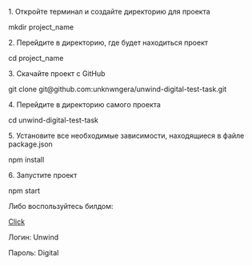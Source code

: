 <p>1. Откройте терминал и создайте директорию для проекта</p>
<p>mkdir project_name</p>

<p>2. Перейдите в директорию, где будет находиться проект</p>
<p>cd project_name </p>

<p>3. Скачайте проект с GitHub</p>
<p>git clone git@github.com:unknwngera/unwind-digital-test-task.git</p>

<p>4. Перейдите в директорию самого проекта</p>
<p>cd unwind-digital-test-task</p>

<p>5. Установите все необходимые зависимости, находящиеся в файле package.json</p>
<p>npm install</p>

<p>6. Запустите проект</p>
<p>npm start</p>
<p>Либо воспользуйтесь билдом: </p>
<a href=https://expo.dev/artifacts/cf6d65f1-98e0-4299-8b76-15e4c5de9bcc>Click</a>



<p>Логин: Unwind</p>
<p>Пароль: Digital</p>


